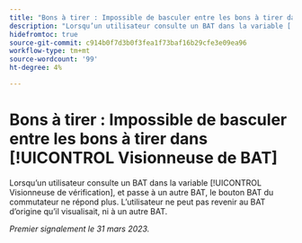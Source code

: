 ```yaml
---
title: "Bons à tirer : Impossible de basculer entre les bons à tirer dans la visionneuse de BAT"
description: "Lorsqu’un utilisateur consulte un BAT dans la variable [!UICONTROL Visionneuse de vérification], et passe à une autre version, la liste déroulante de versions devient désactivée et l’utilisateur ne peut pas revenir à la version d’origine qu’il visualisait ou à une autre version du BAT."
hidefromtoc: true
source-git-commit: c914b0f7d3b0f3fea1f73baf16b29cfe3e09ea96
workflow-type: tm+mt
source-wordcount: '99'
ht-degree: 4%

---
```



# Bons à tirer : Impossible de basculer entre les bons à tirer dans [!UICONTROL Visionneuse de BAT]

Lorsqu’un utilisateur consulte un BAT dans la variable [!UICONTROL Visionneuse de vérification], et passe à un autre BAT, le bouton BAT du commutateur ne répond plus. L’utilisateur ne peut pas revenir au BAT d’origine qu’il visualisait, ni à un autre BAT.

_Premier signalement le 31 mars 2023._
